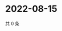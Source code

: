 # 2022-08-15

共 0 条

<!-- BEGIN WEIBO -->
<!-- 最后更新时间 Mon Aug 15 2022 15:02:12 GMT+0800 (China Standard Time) -->

<!-- END WEIBO -->

